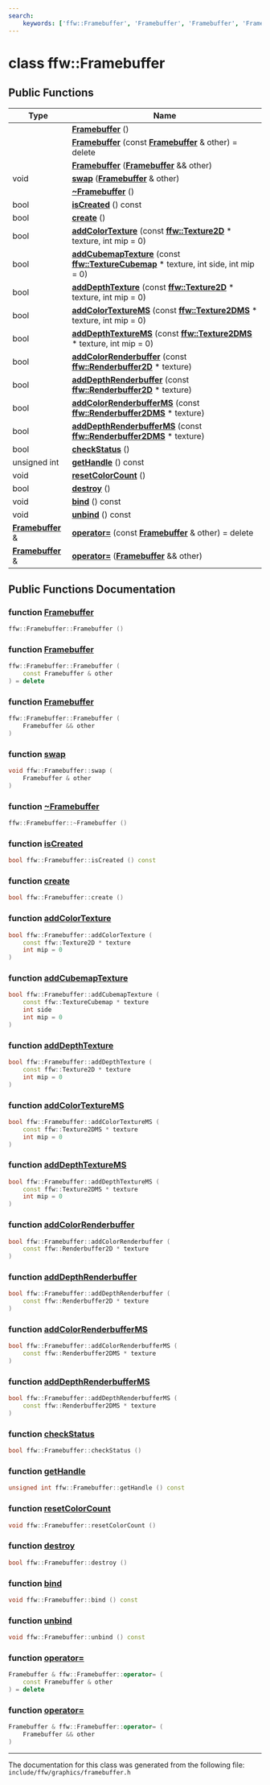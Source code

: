 ```yaml
---
search:
    keywords: ['ffw::Framebuffer', 'Framebuffer', 'Framebuffer', 'Framebuffer', 'swap', '~Framebuffer', 'isCreated', 'create', 'addColorTexture', 'addCubemapTexture', 'addDepthTexture', 'addColorTextureMS', 'addDepthTextureMS', 'addColorRenderbuffer', 'addDepthRenderbuffer', 'addColorRenderbufferMS', 'addDepthRenderbufferMS', 'checkStatus', 'getHandle', 'resetColorCount', 'destroy', 'bind', 'unbind', 'operator=', 'operator=']
---
```


# class ffw::Framebuffer

## Public Functions

|Type|Name|
|-----|-----|
||[**Framebuffer**](classffw_1_1_framebuffer.md#1a934d32601dcd69dab1cbb3cab2937cad) () |
||[**Framebuffer**](classffw_1_1_framebuffer.md#1aec740a7e58dbb78720654fb1705d18a5) (const **[Framebuffer](classffw_1_1_framebuffer.md)** & other) = delete |
||[**Framebuffer**](classffw_1_1_framebuffer.md#1a2d09f2e68864fd65e37ff1652fbcc61d) (**[Framebuffer](classffw_1_1_framebuffer.md)** && other) |
|void|[**swap**](classffw_1_1_framebuffer.md#1a4644aaf6f77e6380cff0ddeadd131a12) (**[Framebuffer](classffw_1_1_framebuffer.md)** & other) |
||[**~Framebuffer**](classffw_1_1_framebuffer.md#1a5fac7b441e2c97098b6256e0af601ae6) () |
|bool|[**isCreated**](classffw_1_1_framebuffer.md#1a7c1f98d179f746bf2f26bf1eed95f9fd) () const |
|bool|[**create**](classffw_1_1_framebuffer.md#1ad5108eaf30a33c4690ac00f97cb199b8) () |
|bool|[**addColorTexture**](classffw_1_1_framebuffer.md#1a9582e8ddd25e0b4ae4fb0a695b2eb308) (const **[ffw::Texture2D](classffw_1_1_texture2_d.md)** \* texture, int mip = 0) |
|bool|[**addCubemapTexture**](classffw_1_1_framebuffer.md#1a3f54ead2e40950583c35589bde7767f8) (const **[ffw::TextureCubemap](classffw_1_1_texture_cubemap.md)** \* texture, int side, int mip = 0) |
|bool|[**addDepthTexture**](classffw_1_1_framebuffer.md#1abb46bb706c04b997981c55e791c39cfe) (const **[ffw::Texture2D](classffw_1_1_texture2_d.md)** \* texture, int mip = 0) |
|bool|[**addColorTextureMS**](classffw_1_1_framebuffer.md#1add2c0d4e118d524055e59f24b9d79b8e) (const **[ffw::Texture2DMS](classffw_1_1_texture2_d_m_s.md)** \* texture, int mip = 0) |
|bool|[**addDepthTextureMS**](classffw_1_1_framebuffer.md#1adb3aaf092d5fa55296bc5f82be28b3fe) (const **[ffw::Texture2DMS](classffw_1_1_texture2_d_m_s.md)** \* texture, int mip = 0) |
|bool|[**addColorRenderbuffer**](classffw_1_1_framebuffer.md#1a09a4c7ea2fb2a8351b5674416b36d295) (const **[ffw::Renderbuffer2D](classffw_1_1_renderbuffer2_d.md)** \* texture) |
|bool|[**addDepthRenderbuffer**](classffw_1_1_framebuffer.md#1a4b9eff078631930f19a83bfc04b637aa) (const **[ffw::Renderbuffer2D](classffw_1_1_renderbuffer2_d.md)** \* texture) |
|bool|[**addColorRenderbufferMS**](classffw_1_1_framebuffer.md#1a9de525b69c4abc44f6186dc571d6b274) (const **[ffw::Renderbuffer2DMS](classffw_1_1_renderbuffer2_d_m_s.md)** \* texture) |
|bool|[**addDepthRenderbufferMS**](classffw_1_1_framebuffer.md#1a89b18d1f9fc6d6ad01866d9f385f4af3) (const **[ffw::Renderbuffer2DMS](classffw_1_1_renderbuffer2_d_m_s.md)** \* texture) |
|bool|[**checkStatus**](classffw_1_1_framebuffer.md#1a9553b7deb789fd727b0287879846bc69) () |
|unsigned int|[**getHandle**](classffw_1_1_framebuffer.md#1a399e05f0243f71c62616d9a688a19083) () const |
|void|[**resetColorCount**](classffw_1_1_framebuffer.md#1ae216bdc5f547f9b79232c720fa168232) () |
|bool|[**destroy**](classffw_1_1_framebuffer.md#1a7965073ccaacb74922c7ef94138d4e65) () |
|void|[**bind**](classffw_1_1_framebuffer.md#1a7c6cdd2d6797d36ab523656f9abbf34d) () const |
|void|[**unbind**](classffw_1_1_framebuffer.md#1a2c4a652b9e959f3f97c10116a9542296) () const |
|**[Framebuffer](classffw_1_1_framebuffer.md)** &|[**operator=**](classffw_1_1_framebuffer.md#1a9c4cc12bd66f49d23c024d983cb0491b) (const **[Framebuffer](classffw_1_1_framebuffer.md)** & other) = delete |
|**[Framebuffer](classffw_1_1_framebuffer.md)** &|[**operator=**](classffw_1_1_framebuffer.md#1a8ee569b7a1aed4e49a71aad6c93aa187) (**[Framebuffer](classffw_1_1_framebuffer.md)** && other) |


## Public Functions Documentation

### function <a id="1a934d32601dcd69dab1cbb3cab2937cad" href="#1a934d32601dcd69dab1cbb3cab2937cad">Framebuffer</a>

```cpp
ffw::Framebuffer::Framebuffer ()
```



### function <a id="1aec740a7e58dbb78720654fb1705d18a5" href="#1aec740a7e58dbb78720654fb1705d18a5">Framebuffer</a>

```cpp
ffw::Framebuffer::Framebuffer (
    const Framebuffer & other
) = delete
```



### function <a id="1a2d09f2e68864fd65e37ff1652fbcc61d" href="#1a2d09f2e68864fd65e37ff1652fbcc61d">Framebuffer</a>

```cpp
ffw::Framebuffer::Framebuffer (
    Framebuffer && other
)
```



### function <a id="1a4644aaf6f77e6380cff0ddeadd131a12" href="#1a4644aaf6f77e6380cff0ddeadd131a12">swap</a>

```cpp
void ffw::Framebuffer::swap (
    Framebuffer & other
)
```



### function <a id="1a5fac7b441e2c97098b6256e0af601ae6" href="#1a5fac7b441e2c97098b6256e0af601ae6">~Framebuffer</a>

```cpp
ffw::Framebuffer::~Framebuffer ()
```



### function <a id="1a7c1f98d179f746bf2f26bf1eed95f9fd" href="#1a7c1f98d179f746bf2f26bf1eed95f9fd">isCreated</a>

```cpp
bool ffw::Framebuffer::isCreated () const
```



### function <a id="1ad5108eaf30a33c4690ac00f97cb199b8" href="#1ad5108eaf30a33c4690ac00f97cb199b8">create</a>

```cpp
bool ffw::Framebuffer::create ()
```



### function <a id="1a9582e8ddd25e0b4ae4fb0a695b2eb308" href="#1a9582e8ddd25e0b4ae4fb0a695b2eb308">addColorTexture</a>

```cpp
bool ffw::Framebuffer::addColorTexture (
    const ffw::Texture2D * texture
    int mip = 0
)
```



### function <a id="1a3f54ead2e40950583c35589bde7767f8" href="#1a3f54ead2e40950583c35589bde7767f8">addCubemapTexture</a>

```cpp
bool ffw::Framebuffer::addCubemapTexture (
    const ffw::TextureCubemap * texture
    int side
    int mip = 0
)
```



### function <a id="1abb46bb706c04b997981c55e791c39cfe" href="#1abb46bb706c04b997981c55e791c39cfe">addDepthTexture</a>

```cpp
bool ffw::Framebuffer::addDepthTexture (
    const ffw::Texture2D * texture
    int mip = 0
)
```



### function <a id="1add2c0d4e118d524055e59f24b9d79b8e" href="#1add2c0d4e118d524055e59f24b9d79b8e">addColorTextureMS</a>

```cpp
bool ffw::Framebuffer::addColorTextureMS (
    const ffw::Texture2DMS * texture
    int mip = 0
)
```



### function <a id="1adb3aaf092d5fa55296bc5f82be28b3fe" href="#1adb3aaf092d5fa55296bc5f82be28b3fe">addDepthTextureMS</a>

```cpp
bool ffw::Framebuffer::addDepthTextureMS (
    const ffw::Texture2DMS * texture
    int mip = 0
)
```



### function <a id="1a09a4c7ea2fb2a8351b5674416b36d295" href="#1a09a4c7ea2fb2a8351b5674416b36d295">addColorRenderbuffer</a>

```cpp
bool ffw::Framebuffer::addColorRenderbuffer (
    const ffw::Renderbuffer2D * texture
)
```



### function <a id="1a4b9eff078631930f19a83bfc04b637aa" href="#1a4b9eff078631930f19a83bfc04b637aa">addDepthRenderbuffer</a>

```cpp
bool ffw::Framebuffer::addDepthRenderbuffer (
    const ffw::Renderbuffer2D * texture
)
```



### function <a id="1a9de525b69c4abc44f6186dc571d6b274" href="#1a9de525b69c4abc44f6186dc571d6b274">addColorRenderbufferMS</a>

```cpp
bool ffw::Framebuffer::addColorRenderbufferMS (
    const ffw::Renderbuffer2DMS * texture
)
```



### function <a id="1a89b18d1f9fc6d6ad01866d9f385f4af3" href="#1a89b18d1f9fc6d6ad01866d9f385f4af3">addDepthRenderbufferMS</a>

```cpp
bool ffw::Framebuffer::addDepthRenderbufferMS (
    const ffw::Renderbuffer2DMS * texture
)
```



### function <a id="1a9553b7deb789fd727b0287879846bc69" href="#1a9553b7deb789fd727b0287879846bc69">checkStatus</a>

```cpp
bool ffw::Framebuffer::checkStatus ()
```



### function <a id="1a399e05f0243f71c62616d9a688a19083" href="#1a399e05f0243f71c62616d9a688a19083">getHandle</a>

```cpp
unsigned int ffw::Framebuffer::getHandle () const
```



### function <a id="1ae216bdc5f547f9b79232c720fa168232" href="#1ae216bdc5f547f9b79232c720fa168232">resetColorCount</a>

```cpp
void ffw::Framebuffer::resetColorCount ()
```



### function <a id="1a7965073ccaacb74922c7ef94138d4e65" href="#1a7965073ccaacb74922c7ef94138d4e65">destroy</a>

```cpp
bool ffw::Framebuffer::destroy ()
```



### function <a id="1a7c6cdd2d6797d36ab523656f9abbf34d" href="#1a7c6cdd2d6797d36ab523656f9abbf34d">bind</a>

```cpp
void ffw::Framebuffer::bind () const
```



### function <a id="1a2c4a652b9e959f3f97c10116a9542296" href="#1a2c4a652b9e959f3f97c10116a9542296">unbind</a>

```cpp
void ffw::Framebuffer::unbind () const
```



### function <a id="1a9c4cc12bd66f49d23c024d983cb0491b" href="#1a9c4cc12bd66f49d23c024d983cb0491b">operator=</a>

```cpp
Framebuffer & ffw::Framebuffer::operator= (
    const Framebuffer & other
) = delete
```



### function <a id="1a8ee569b7a1aed4e49a71aad6c93aa187" href="#1a8ee569b7a1aed4e49a71aad6c93aa187">operator=</a>

```cpp
Framebuffer & ffw::Framebuffer::operator= (
    Framebuffer && other
)
```





----------------------------------------
The documentation for this class was generated from the following file: `include/ffw/graphics/framebuffer.h`
